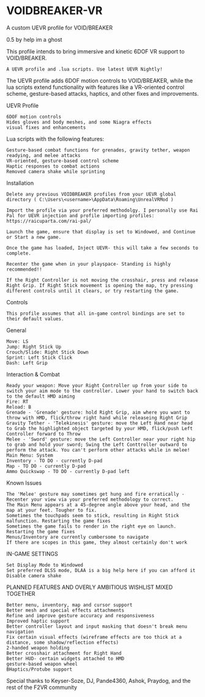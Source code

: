 # VOIDBREAKER-VR
A custom UEVR profile for VOID/BREAKER

0.5 by help im a ghost

This profile intends to bring immersive and kinetic 6DOF VR support to VOID/BREAKER.

    A UEVR profile and .lua scripts. Use latest UEVR Nightly!


The UEVR profile adds 6DOF motion controls to VOID/BREAKER, while the lua scripts extend functionality with features like a VR-oriented control scheme, gesture-based attacks, haptics, and other fixes and improvements.

UEVR Profile

    6DOF motion controls
    Hides gloves and body meshes, and some Niagra effects
    visual fixes and enhancements

    
Lua scripts with the following features:

    Gesture-based combat functions for grenades, gravity tether, weapon readying, and melee attacks
    VR-oriented, gesture-based control scheme
    Haptic responses to combat actions
    Removed camera shake while sprinting
    
    
Installation

    Delete any previous VOIDBREAKER profiles from your UEVR global directory ( C:\Users\<username>\AppData\Roaming\UnrealVRMod )

    Import the profile via your preferred methodolgy. I personally use Rai Pal for UEVR injection and profile importing profiles:
    https://raicuparta.com/rai-pal/

    Launch the game, ensure that display is set to Windowed, and Continue or Start a new game.

    Once the game has loaded, Inject UEVR- this will take a few seconds to complete.

    Recenter the game when in your playspace- Standing is highly recommended!!

    If the Right Controller is not moving the crosshair, press and release Right Grip. If Right Stick movement is opening the map, try pressing different controls until it clears, or try restarting the game.

    
Controls

    This profile assumes that all in-game control bindings are set to their default values.

General

    Move: LS
    Jump: Right Stick Up
    Crouch/Slide: Right Stick Down
    Sprint: Left Stick Click
    Dash: Left Grip

Interaction & Combat

    Ready your weapon: Move your Right Controller up from your side to switch your aim mode to the controller. Lower your hand to switch back to the default HMD aiming
    Fire: RT
    Reload: B
    Grenade - 'Grenade' gesture: hold Right Grip, aim where you want to throw with HMD, flick/throw right hand while releaseing Right Grip
    Gravity Tether - 'Telekinesis' gesture: move the Left Hand near head to Grab the highlighted object targeted by your HMD, flick/push Left Controller forward to Throw
    Melee - 'Sword' gesture: move the Left Controller near your right hip to grab and hold your sword; Swing the Left Conttroller outward to perform the attack. You can't perform other attacks while in melee!
    Main Menu: System
    Inventory - TO DO - currently D-pad
    Map - TO DO - currently D-pad
    Ammo Quickswap - TO DO - currently D-pad left

    
Known Issues

    The 'Melee' gesture may sometimes get hung and fire erratically - Recenter your view via your preferred methodology to correct.
    The Main Menu appears at a 45-degree angle above your head, and the map at your feet. Tougher to fix.
    Sometimes the touchpads seem to stick, resulting in Right Stick malfunction. Restarting the game fixes
    Sometimes the game fails to render in the right eye on launch. Restarting the game fixes
    Menus/Inventory are currently cumbersome to navigate
    If there are scopes in this game, they almost certainly don't work
    

IN-GAME SETTINGS

    Set Display Mode to Windowed
    Set preferred DLSS mode, DLAA is a big help here if you can afford it
    Disable camera shake


PLANNED FEATURES AND OVERLY AMBITIOUS WISHLIST MIXED TOGETHER

    Better menu, inventory, map and cursor support
    Better mesh and special effects attachments
    Refine and improve gesture accuracy and responsiveness
    Improved haptic support
    Better controller layout and input masking that doesn't break menu navigation
    Fix certain visual effects (wireframe effects are too thick at a distance, some shadow/reflection effects)
    2-handed weapon holding
    Better crosshair attachment for Right Hand
    Better HUD- certain widgets attached to HMD
    gesture-based weapon wheel
    BHaptics/Protube support
    

Special thanks to Keyser-Soze, DJ, Pande4360, Ashok, Praydog, and the rest of the F2VR community
